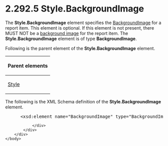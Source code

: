 <html dir="LTR" xmlns:mshelp="http://msdn.microsoft.com/mshelp" xmlns:ddue="http://ddue.schemas.microsoft.com/authoring/2003/5" xmlns:xlink="http://www.w3.org/1999/xlink" xmlns:tool="http://www.microsoft.com/tooltip">
    <head>
        <meta http-equiv="Content-Type" content="text/html; CHARSET=utf-8"></meta>
        <meta name="save" content="history"></meta>
        <title>2.292.5 Style.BackgroundImage</title>
        <xml>
            <mshelp:toctitle title="2.292.5 Style.BackgroundImage"></mshelp:toctitle>
            <mshelp:rltitle title="[MS-RDL]: Style.BackgroundImage"></mshelp:rltitle>
            <mshelp:keyword index="A" term="8bdc91cb-ae28-4a68-9115-1c4f68ae04c8"></mshelp:keyword>
            <mshelp:attr name="DCSext.ContentType" value="open specification"></mshelp:attr>
            <mshelp:attr name="AssetID" value="8bdc91cb-ae28-4a68-9115-1c4f68ae04c8"></mshelp:attr>
            <mshelp:attr name="TopicType" value="kbRef"></mshelp:attr>
            <mshelp:attr name="DCSext.Title" value="[MS-RDL]: Style.BackgroundImage" />
        </xml>
    </head>
    <body>
        <div id="header">
            <h1 class="heading">2.292.5 Style.BackgroundImage</h1>
        </div>
        <div id="mainSection">
            <div id="mainBody">
                <div id="allHistory" class="saveHistory"></div>
                <div id="sectionSection0" class="section" name="collapseableSection">
                    

<p>The <b>Style.BackgroundImage</b> element specifies the <a href="b3c5d73d-2f29-4b32-9846-d077a22588bf.htm">BackgroundImage</a> for a
report item. This element is optional. If this element is not present, there
MUST NOT be a <a href="b2482b3f-74ab-4ca8-a9e5-c07955011743.htm#gt_bc67ce68-380f-4fe4-987e-6d3b0d795635">background
image</a> for the report item. The <b>Style.BackgroundImage</b> element is of
type <b>BackgroundImage</b>.</p>

<p>Following is the parent element of the <b>Style.BackgroundImage</b>
element.</p>

<table>
 <thead>
  <tr>
   <th>
   <p>Parent elements</p>
   </th>
  </tr>
 </thead>
 <tr>
  <td>
  <p><a href="ea446209-9c6a-46ce-b472-fae8b8350b37.htm">Style</a></p>
  </td>
 </tr>
</table>

<p>The following is the XML Schema definition of the <b>Style.BackgroundImage</b>
element.</p>

<dl>
<dd>
<div><pre> &lt;xsd:element name=&quot;BackgroundImage&quot; type=&quot;BackgroundImageType&quot; minOccurs=&quot;0&quot; /&gt;
</pre></div>
</dd></dl>


                </div>
            </div>
        </div>
    </body>
</html>